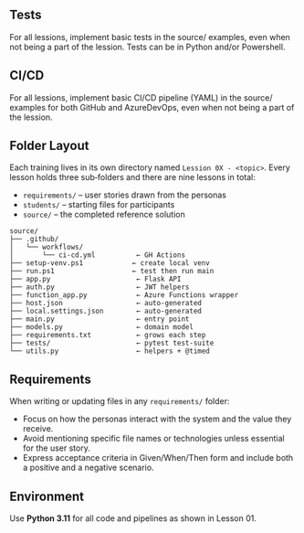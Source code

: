 
## Tests

For all lessions, implement basic tests in the source/ examples, even when not being a part of the lession. Tests can be in Python and/or Powershell. 

## CI/CD

For all lessions, implement basic CI/CD pipeline (YAML) in the source/ examples for both GitHub and AzureDevOps, even when not being a part of the lession.

## Folder Layout

Each training lives in its own directory named `Lession 0X - <topic>`.
Every lesson holds three sub‑folders and there are nine lessons in total:
- `requirements/` – user stories drawn from the personas
- `students/` – starting files for participants
- `source/` – the completed reference solution



```
source/
├── .github/
│   └── workflows/
│       └── ci-cd.yml          ← GH Actions
├── setup-venv.ps1            ← create local venv
├── run.ps1                   ← test then run main
├── app.py                     ← Flask API
├── auth.py                    ← JWT helpers
├── function_app.py            ← Azure Functions wrapper
├── host.json                  ← auto‑generated
├── local.settings.json        ← auto‑generated
├── main.py                    ← entry point
├── models.py                  ← domain model
├── requirements.txt           ← grows each step
├── tests/                     ← pytest test‑suite
└── utils.py                   ← helpers + @timed
```

## Requirements

When writing or updating files in any `requirements/` folder:
- Focus on how the personas interact with the system and the value they receive.
- Avoid mentioning specific file names or technologies unless essential for the user story.
- Express acceptance criteria in Given/When/Then form and include both a positive and a negative scenario.

## Environment

Use **Python 3.11** for all code and pipelines as shown in Lesson 01.
